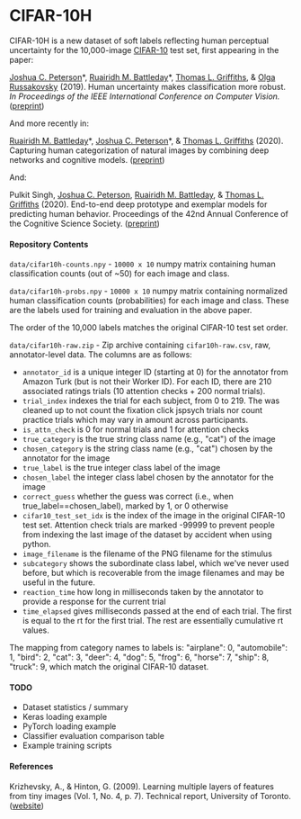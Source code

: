 # CIFAR-10H

CIFAR-10H is a new dataset of soft labels reflecting human perceptual uncertainty for the 10,000-image [CIFAR-10](https://www.cs.toronto.edu/~kriz/cifar.html) test set, first appearing in the paper:

[Joshua C. Peterson](https://twitter.com/joshuacpeterson)\*, [Ruairidh M. Battleday](https://ruairidh.mycpanel.princeton.edu/)\*, [Thomas L. Griffiths](http://cocosci.princeton.edu/tom/index.php), & [Olga Russakovsky](https://www.cs.princeton.edu/~olgarus/) (2019). Human uncertainty makes classification more robust.
*In Proceedings of the IEEE International Conference on Computer Vision.* ([preprint](https://arxiv.org/abs/1908.07086))

And more recently in:

[Ruairidh M. Battleday](https://ruairidh.mycpanel.princeton.edu/)\*, [Joshua C. Peterson](https://twitter.com/joshuacpeterson)\*, & [Thomas L. Griffiths](http://cocosci.princeton.edu/tom/index.php) (2020). Capturing human categorization of natural images by combining deep networks and cognitive models. ([preprint](https://arxiv.org/abs/1904.12690))

And:

Pulkit Singh, [Joshua C. Peterson](https://twitter.com/joshuacpeterson), [Ruairidh M. Battleday](https://ruairidh.mycpanel.princeton.edu/), & [Thomas L. Griffiths](http://cocosci.princeton.edu/tom/index.php) (2020). End-to-end deep prototype and exemplar models for predicting human behavior. Proceedings of the 42nd Annual Conference of the Cognitive Science Society. ([preprint](https://arxiv.org/abs/2007.08723))

#### Repository Contents

`data/cifar10h-counts.npy` - `10000 x 10` numpy matrix containing human classification counts (out of ~50) for each image and class.

`data/cifar10h-probs.npy` - `10000 x 10` numpy matrix containing normalized human classification counts (probabilities) for each image and class. These are the labels used for training and evaluation in the above paper.

The order of the 10,000 labels matches the original CIFAR-10 test set order.

`data/cifar10h-raw.zip` - Zip archive containing `cifar10h-raw.csv`, raw, annotator-level data. The columns are as follows:

* `annotator_id` is a unique integer ID (starting at 0) for the annotator from Amazon Turk (but is not their Worker ID). For each ID, there are 210 associated ratings trials (10 attention checks + 200 normal trials).
* `trial_index` indexes the trial for each subject, from 0 to 219. The was cleaned up to not count the fixation click jspsych trials nor count practice trials which may vary in amount across participants.
* `is_attn_check` is 0 for normal trials and 1 for attention checks
* `true_category` is the true string class name (e.g., "cat") of the image
* `chosen_category` is the string class name (e.g., "cat") chosen by the annotator for the image
* `true_label` is the true integer class label of the image
* `chosen_label` the integer class label chosen by the annotator for the image
* `correct_guess` whether the guess was correct (i.e., when true_label==chosen_label), marked by 1, or 0 otherwise
* `cifar10_test_set_idx` is the index of the image in the original CIFAR-10 test set. Attention check trials are marked -99999 to prevent people from indexing the last image of the dataset by accident when using python. 
* `image_filename` is the filename of the PNG filename for the stimulus
* `subcategory` shows the subordinate class label, which we've never used before, but which is recoverable from the image filenames and may be useful in the future.
* `reaction_time` how long in milliseconds taken by the annotator to provide a response for the current trial
* `time_elapsed` gives milliseconds passed at the end of each trial. The first is equal to the rt for the first trial. The rest are essentially cumulative rt values.

The mapping from category names to labels is: "airplane": 0, "automobile": 1, "bird": 2, "cat": 3, "deer": 4, "dog": 5, "frog": 6, "horse": 7, "ship": 8, "truck": 9, which match the original CIFAR-10 dataset.


#### TODO

* Dataset statistics / summary
* Keras loading example
* PyTorch loading example
* Classifier evaluation comparison table
* Example training scripts

#### References

Krizhevsky, A., & Hinton, G. (2009). Learning multiple layers of features from tiny images (Vol. 1, No. 4, p. 7). Technical report, University of Toronto. ([website](https://www.cs.toronto.edu/~kriz/cifar.html))
